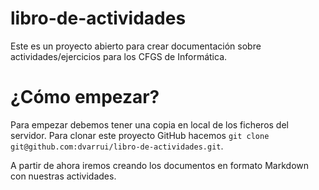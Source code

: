 # libro-de-actividades
Este es un proyecto abierto para crear documentación sobre actividades/ejercicios 
para los CFGS de Informática.

# ¿Cómo empezar?
Para empezar debemos tener una copia en local de los ficheros del servidor. Para clonar 
este proyecto GitHub hacemos `git clone git@github.com:dvarrui/libro-de-actividades.git`.

A partir de ahora iremos creando los documentos en formato Markdown con nuestras
actividades.
